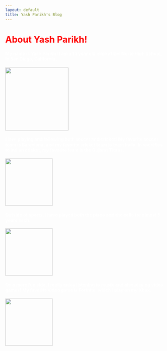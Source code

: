```yaml
---
layout: default
title: Yash Parikh's Blog
---
```


<h1 style="color: red;">
About Yash Parikh!
</h1>

<h4 style="color: white;">
My name is Yash Parikh! I am a 14 year old male at Del Norte High School, in San Diego, California. 
</h4>

<img src="{{site.baseurl}}/images/IMG_7313.jpg" height="200px">
<footer class="site-footer">
</footer>

<h4 style="color: white;">
I love playing and following both soccer and cricket! My favorite soccer team is Barcelona, and my favorite cricket team is team India. In specifics to Indian cricket, my favorite team is the Gujarat Titans.
</h4>

<img src="{{site.baseurl}}/images/sportsteams.jpg" height="150 px">
<footer class="site-footer">
</footer>
<h4 style="color: white;">
Outside of sports, I have played both the piano and the cello for almost 5 years each.
</h4>

<img src="{{site.baseurl}}/images/piano&cello.jpg" height="150 px">
<footer class="site-footer">
</footer>
<h4 style="color: white;">
On a more fun side, I really enjoy listening to music and also playing video games! My favorite video game is Fortnite, which I play on my Xbox.
</h4>

<img src="{{site.baseurl}}/images/fortniteandmusic.jpg" height="150 px">

